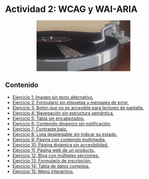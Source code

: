 # Actividad 2: WCAG y WAI-ARIA
<div align=center>
    <img src="../../../../extras/vinilo.gif" alt="vinilo" width="60%">
</div>

## Contenido
- [Ejercicio 1: Imagen sin texto alternativo.](./ejers/ejer01.html)
- [Ejercicio 2: Formulario sin etiquetas y mensajes de error.](./ejers/ejer02.html)
- [Ejercicio 3: Botón que no es accesible para lectores de pantalla.](./ejers/ejer03.html)
- [Ejercicio 4: Navegación sin estructura semántica.](./ejers/ejer04.html)
- [Ejercicio 5: Tabla sin encabezados.](./ejers/ejer05.html)
- [Ejercicio 6: Contenido dinámico sin notificación.](./ejers/ejer06.html)
- [Ejercicio 7: Contraste bajo.](./ejers/ejer07.html)
- [Ejercicio 8: Lista desplegable sin indicar su estado.](./ejers/ejer08.html)
- [Ejercicio 9: Página con contenido multimedia.](./ejers/ejer09.html)
- [Ejercicio 10: Página dinámica sin accesibilidad.](./ejers/ejer10.html)
- [Ejercicio 11: Página web de un producto.](./ejers/ejer11.html)
- [Ejercicio 12: Blog con múltiples secciones.](./ejers/ejer12.html)
- [Ejercicio 13: Formulario de inscripción.](./ejers/ejer13.html)
- [Ejercicio 14: Tabla de datos compleja.](./ejers/ejer14.html)
- [Ejercicio 15: Menú interactivo.](./ejers/ejer15.html)
  
